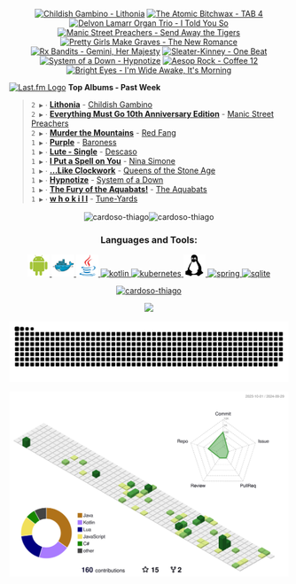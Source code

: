 <!-- lastfm -->
<p align="center"><a href="https://www.last.fm/music/Childish+Gambino/Lithonia"><img src="https://lastfm.freetls.fastly.net/i/u/64s/bbfd632a95e0535ed377c0b012d77a2b.jpg" title="Childish Gambino - Lithonia"></a> <a href="https://www.last.fm/music/The+Atomic+Bitchwax/TAB+4"><img src="https://lastfm.freetls.fastly.net/i/u/64s/73a32279b47f45c5bc2407cbd5e8d2bf.jpg" title="The Atomic Bitchwax - TAB 4"></a> <a href="https://www.last.fm/music/Delvon+Lamarr+Organ+Trio/I+Told+You+So"><img src="https://lastfm.freetls.fastly.net/i/u/64s/c06514195e2231bdb4dbc5160afa83b9.jpg" title="Delvon Lamarr Organ Trio - I Told You So"></a> <a href="https://www.last.fm/music/Manic+Street+Preachers/Send+Away+the+Tigers"><img src="https://lastfm.freetls.fastly.net/i/u/64s/44f5cfcef4ad669fb845315bb5523c62.png" title="Manic Street Preachers - Send Away the Tigers"></a> <a href="https://www.last.fm/music/Pretty+Girls+Make+Graves/The+New+Romance"><img src="https://lastfm.freetls.fastly.net/i/u/64s/cc3e3db017f04f8582652defb18b2145.jpg" title="Pretty Girls Make Graves - The New Romance"></a> <a href="https://www.last.fm/music/Rx+Bandits/Gemini,+Her+Majesty"><img src="https://lastfm.freetls.fastly.net/i/u/64s/e4ee46b607714c95cc343f51cdee2ebf.jpg" title="Rx Bandits - Gemini, Her Majesty"></a> <a href="https://www.last.fm/music/Sleater-Kinney/One+Beat"><img src="https://lastfm.freetls.fastly.net/i/u/64s/0e04bf7d8051f77a3b5647b79d0a15bf.png" title="Sleater-Kinney - One Beat"></a> <a href="https://www.last.fm/music/System+of+a+Down/Hypnotize"><img src="https://lastfm.freetls.fastly.net/i/u/64s/a96a0ff1cd9b384659b7edac19dc15b6.jpg" title="System of a Down - Hypnotize"></a> <a href="https://www.last.fm/music/Aesop+Rock/Coffee+12%22"><img src="https://lastfm.freetls.fastly.net/i/u/64s/ea13cdbf1dc44f29a509b7e92c034711.jpg" title="Aesop Rock - Coffee 12""></a> <a href="https://www.last.fm/music/Bright+Eyes/I%27m+Wide+Awake,+It%27s+Morning"><img src="https://lastfm.freetls.fastly.net/i/u/64s/fb4862c27d5ff292b8846bb6468b3377.jpg" title="Bright Eyes - I'm Wide Awake, It's Morning"></a> </p>

<!--START_LASTFM_ALBUMS:{"period": "7day", "rows": 10}-->
<a href="https://last.fm" target="_blank"><img src="https://user-images.githubusercontent.com/17434202/215290617-e793598d-d7c9-428f-9975-156db1ba89cc.svg" alt="Last.fm Logo" width="18" height="13"/></a> **Top Albums - Past Week**

> `2 ▶️` ∙ **[Lithonia](https://www.last.fm/music/Childish+Gambino/Lithonia)** - [Childish Gambino](https://www.last.fm/music/Childish+Gambino)<br/>
> `2 ▶️` ∙ **[Everything Must Go 10th Anniversary Edition](https://www.last.fm/music/Manic+Street+Preachers/Everything+Must+Go+10th+Anniversary+Edition)** - [Manic Street Preachers](https://www.last.fm/music/Manic+Street+Preachers)<br/>
> `2 ▶️` ∙ **[Murder the Mountains](https://www.last.fm/music/Red+Fang/Murder+the+Mountains)** - [Red Fang](https://www.last.fm/music/Red+Fang)<br/>
> `1 ▶️` ∙ **[Purple](https://www.last.fm/music/Baroness/Purple)** - [Baroness](https://www.last.fm/music/Baroness)<br/>
> `1 ▶️` ∙ **[Lute - Single](https://www.last.fm/music/Descaso/Lute+-+Single)** - [Descaso](https://www.last.fm/music/Descaso)<br/>
> `1 ▶️` ∙ **[I Put a Spell on You](https://www.last.fm/music/Nina+Simone/I+Put+a+Spell+on+You)** - [Nina Simone](https://www.last.fm/music/Nina+Simone)<br/>
> `1 ▶️` ∙ **[...Like Clockwork](https://www.last.fm/music/Queens+of+the+Stone+Age/...Like+Clockwork)** - [Queens of the Stone Age](https://www.last.fm/music/Queens+of+the+Stone+Age)<br/>
> `1 ▶️` ∙ **[Hypnotize](https://www.last.fm/music/System+of+a+Down/Hypnotize)** - [System of a Down](https://www.last.fm/music/System+of+a+Down)<br/>
> `1 ▶️` ∙ **[The Fury of the Aquabats!](https://www.last.fm/music/The+Aquabats/The+Fury+of+the+Aquabats!)** - [The Aquabats](https://www.last.fm/music/The+Aquabats)<br/>
> `1 ▶️` ∙ **[w h o k i l l](https://www.last.fm/music/Tune-Yards/w+h+o+k+i+l+l)** - [Tune-Yards](https://www.last.fm/music/Tune-Yards)<br/>
<!--END_LASTFM_ALBUMS-->

<p align="center"><img align="center" src="https://github-readme-stats-nine-kohl.vercel.app/api?username=cardoso-thiago&show_icons=true&locale=en&theme=gotham&hide=issues,contribs" alt="cardoso-thiago" /><img align="center" src="https://github-readme-stats-nine-kohl.vercel.app/api/top-langs?username=cardoso-thiago&show_icons=true&locale=en&layout=compact&theme=gotham" alt="cardoso-thiago" /></p>

<h3 align="center">Languages and Tools:</h3>
<p align="center"> <a href="https://developer.android.com" target="_blank"> <img src="https://github.com/devicons/devicon/blob/master/icons/android/android-original.svg" alt="android" width="40" height="40"/> </a> <a href="https://www.docker.com/" target="_blank"> <img src="https://github.com/devicons/devicon/blob/master/icons/docker/docker-original.svg" alt="docker" width="40" height="40"/> </a> <a href="https://www.java.com" target="_blank"> <img src="https://github.com/devicons/devicon/blob/master/icons/java/java-original.svg" alt="java" width="40" height="40"/> </a> <a href="https://kotlinlang.org" target="_blank"> <img src="https://www.vectorlogo.zone/logos/kotlinlang/kotlinlang-icon.svg" alt="kotlin" width="40" height="40"/> </a> <a href="https://kubernetes.io" target="_blank"> <img src="https://www.vectorlogo.zone/logos/kubernetes/kubernetes-icon.svg" alt="kubernetes" width="40" height="40"/> </a> <a href="https://www.linux.org/" target="_blank"> <img src="https://github.com/devicons/devicon/blob/master/icons/linux/linux-plain.svg" alt="linux" width="40" height="40"/> </a> <a href="https://spring.io/" target="_blank"> <img src="https://www.vectorlogo.zone/logos/springio/springio-icon.svg" alt="spring" width="40" height="40"/> </a> <a href="https://www.sqlite.org/" target="_blank"> <img src="https://www.vectorlogo.zone/logos/sqlite/sqlite-icon.svg" alt="sqlite" width="40" height="40"/> </a> </p>

<p align="center"> <a href="https://github.com/ryo-ma/github-profile-trophy"><img src="https://github-profile-trophy.vercel.app/?username=cardoso-thiago&column=7" alt="cardoso-thiago" /></a> </p>

<!--START_SECTION:comicstrip-->
<p align="center">
 <a href="https://xkcd.com/">
 <img src="https://imgs.xkcd.com/comics/beamsplitters.png" />
</a>
</p>
<!--END_SECTION:comicstrip-->

![](https://github.com/cardoso-thiago/cardoso-thiago/raw/output/github-snake.svg)

![](profile-3d-contrib/profile-green-animate.svg)
